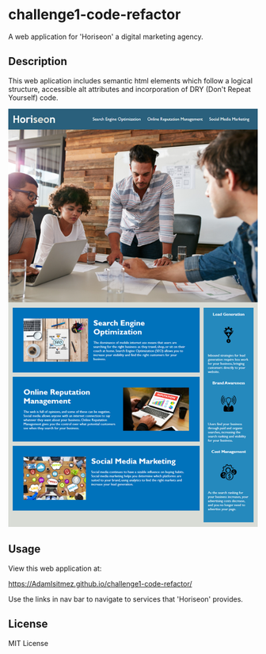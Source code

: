 # challenge1-code-refactor
A web application for 'Horiseon' a digital marketing agency. 

## Description

This web aplication includes semantic html elements which follow a logical structure, accessible alt attributes and incorporation of DRY (Don't Repeat Yourself) code.

![Horiseon Web App](assets/images/challenge1-webapp-screenshot.png "Horiseon")

## Usage

View this web application at:

https://AdamIsitmez.github.io/challenge1-code-refactor/

Use the links in nav bar to navigate to services that 'Horiseon' provides.

## License

MIT License
